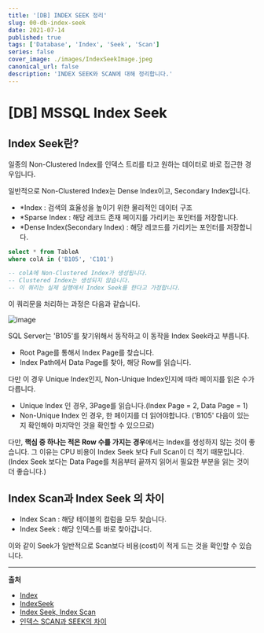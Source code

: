 ```yaml
---
title: '[DB] INDEX SEEK 정리'
slug: 00-db-index-seek
date: 2021-07-14
published: true
tags: ['Database', 'Index', 'Seek', 'Scan']
series: false
cover_image: ./images/IndexSeekImage.jpeg
canonical_url: false
description: 'INDEX SEEK와 SCAN에 대해 정리합니다.'
---
```


# [DB] MSSQL Index Seek

## Index Seek란?

일종의 Non-Clustered Index를 인덱스 트리를 타고 원하는 데이터로 바로 접근한 경우입니다.

일반적으로 Non-Clustered Index는 Dense Index이고, Secondary Index입니다.

- \*Index : 검색의 효율성을 높이기 위한 물리적인 데이터 구조
- \*Sparse Index : 해당 레코드 존재 페이지를 가리키는 포인터를 저장합니다.
- \*Dense Index(Secondary Index) : 해당 레코드를 가리키는 포인터를 저장합니다.

```sql
select * from TableA
where colA in ('B105', 'C101')

-- colA에 Non-Clustered Index가 생성됩니다.
-- Clustered Index는 생성되지 않습니다.
-- 이 쿼리는 실제 실행에서 Index Seek를 한다고 가정합니다.
```

이 쿼리문을 처리하는 과정은 다음과 같습니다.

![image](https://user-images.githubusercontent.com/42582516/125635036-f05263f7-f7f2-4dcc-9d11-a20b10247b6d.png)

SQL Server는 'B105'를 찾기위해서 동작하고 이 동작을 Index Seek라고 부릅니다.

- Root Page를 통해서 Index Page를 찾습니다.
- Index Path에서 Data Page를 찾아, 해당 Row를 읽습니다.

다만 이 경우 Unique Index인지, Non-Unique Index인지에 따라 페이지를 읽은 수가 다릅니다.

- Unique Index 인 경우, 3Page를 읽습니다.(Index Page = 2, Data Page = 1)
- Non-Unique Index 인 경우, 한 페이지를 더 읽어야합니다. ('B105' 다음이 있는지 확인해야 마지막인 것을 확인할 수 있으므로)

다만, **핵심 중 하나는 적은 Row 수를 가지는 경우**에서는 Index를 생성하지 않는 것이 좋습니다. 그 이유는 CPU 비용이 Index Seek 보다 Full Scan이 더 적기 때문입니다. (Index Seek 보다는 Data Page를 처음부터 끝까지 읽어서 필요한 부분을 읽는 것이 더 좋습니다.)

## Index Scan과 Index Seek 의 차이

- Index Scan : 해당 테이블의 컬럼을 모두 찾습니다.
- Index Seek : 해당 인덱스를 바로 찾아갑니다.

이와 같이 Seek가 일반적으로 Scan보다 비용(cost)이 적게 드는 것을 확인할 수 있습니다.

---

**출처**

- [Index](http://databaser.net/moniwiki/wiki.php/Index)
- [IndexSeek](http://databaser.net/moniwiki/wiki.php/IndexSeek)
- [Index Seek, Index Scan](https://psawesome.tistory.com/14)
- [인덱스 SCAN과 SEEK의 차이](https://blog.naver.com/PostView.nhn?blogId=waws01&logNo=60181424769)
